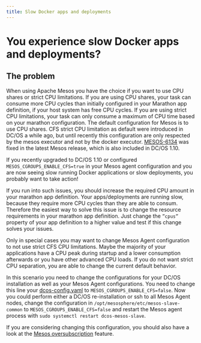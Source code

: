 ```yaml
---
title: Slow Docker apps and deployments
---
```

# You experience slow Docker apps and deployments?

## The problem
When using Apache Mesos you have the choice if you want to use CPU shares or strict CPU limitations. If you are using CPU shares, your task can consume more CPU cycles than initially configured in your Marathon app definition, if your host system has free CPU cycles. If you are using strict CPU limitations, your task can only consume a maximum of CPU time based on your marathon configuration. The default configuration for Mesos is to use CPU shares. CFS strict CPU limitation as default were introduced in DC/OS a while ago, but until recently this configuration are only respected by the mesos executor and not by the docker executor. [MESOS-6134](https://issues.apache.org/jira/browse/MESOS-6134) was fixed in the latest Mesos release, which is also included in DC/OS 1.10.

If you recently upgraded to DC/OS 1.10 or configured `MESOS_CGROUPS_ENABLE_CFS=true` in your Mesos agent configuration and you are now seeing slow running Docker applications or slow deployments, you probably want to take action!

If you run into such issues, you should increase the required CPU amount in your marathon app definition.
Your apps/deployments are running slow, because they require more CPU cycles than they are able to consum. Therefore the easiest way to solve this issue is to change the resource requirements in your marathon app definition. Just change the `”cpus”` property of your app definition to a higher value and test if this change solves your issues. 

Only in special cases you may want to change Mesos Agent configuration to not use strict CFS CPU limitations.
Maybe the majority of your applications have a CPU peak during startup and a lower consumption afterwards or you have other advanced CPU loads. If you do not want strict CPU separation, you are able to change the current default behavior.

In this scenario you need to change the configurations for your DC/OS installation as well as your Mesos Agent configurations. You need to change this line your [dcos-config.yaml]( https://github.com/dcos/dcos/blob/a7a30779663081198649caecb4d27165836e73ae/gen/dcos-config.yaml#L431) to `MESOS_CGROUPS_ENABLE_CFS=false`. Now you could perform either a DC/OS re-installation or ssh to all Mesos Agent nodes, change the configuration in `/opt/mesosphere/etc/mesos-slave-common` to `MESOS_CGROUPS_ENABLE_CFS=false` and restart the Mesos agent process with `sudo systemctl restart dcos-mesos-slave`.

If you are considering changing this configuration, you should also have a look at the [Mesos oversubscription](http://mesos.apache.org/documentation/latest/oversubscription/) feature.